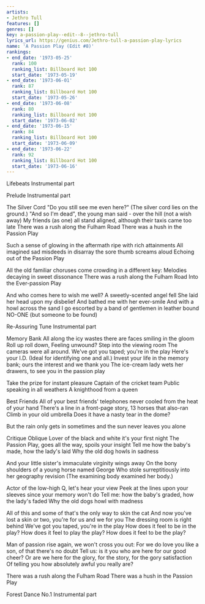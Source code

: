 ```yaml
---
artists:
- Jethro Tull
features: []
genres: []
key: a-passion-play--edit--8--jethro-tull
lyrics_url: https://genius.com/Jethro-tull-a-passion-play-lyrics
name: 'A Passion Play (Edit #8)'
rankings:
- end_date: '1973-05-25'
  rank: 100
  ranking_list: Billboard Hot 100
  start_date: '1973-05-19'
- end_date: '1973-06-01'
  rank: 87
  ranking_list: Billboard Hot 100
  start_date: '1973-05-26'
- end_date: '1973-06-08'
  rank: 80
  ranking_list: Billboard Hot 100
  start_date: '1973-06-02'
- end_date: '1973-06-15'
  rank: 84
  ranking_list: Billboard Hot 100
  start_date: '1973-06-09'
- end_date: '1973-06-22'
  rank: 92
  ranking_list: Billboard Hot 100
  start_date: '1973-06-16'
---
```

Lifebeats
Instrumental part

Prelude
Instrumental part

The Silver Cord
"Do you still see me even here?"
(The silver cord lies on the ground.)
"And so I'm dead", the young man said - over the hill (not a wish away)
My friends (as one) all stand aligned, although their taxis came too late
There was a rush along the Fulham Road
There was a hush in the Passion Play

Such a sense of glowing in the aftermath ripe with rich attainments
All imagined sad misdeeds in disarray the sore thumb screams aloud
Echoing out of the Passion Play

All the old familiar choruses come crowding in a different key:
Melodies decaying in sweet dissonance
There was a rush along the Fulham Road
Into the Ever-passion Play

And who comes here to wish me well?
A sweetly-scented angel fell
She laid her head upon my disbelief
And bathed me with her ever-smile
And with a howl across the sand
I go escorted by a band of gentlemen in leather bound
NO-ONE (but someone to be found)

Re-Assuring Tune
Instrumental part

Memory Bank
All along the icy wastes there are faces smiling in the gloom
Roll up roll down, Feeling unwound? Step into the viewing room
The cameras were all around. We've got you taped; you're in the play
Here's your I.D. (Ideal for identifying one and all.)
Invest your life in the memory bank; ours the interest and we thank you
The ice-cream lady wets her drawers, to see you in the passion play

Take the prize for instant pleasure
Captain of the cricket team
Public speaking in all weathers
A knighthood from a queen

Best Friends
All of your best friends' telephones never cooled from the heat of your hand
There's a line in a front-page story, 13 horses that also-ran
Climb in your old umbrella
Does it have a nasty tear in the dome?

But the rain only gets in sometimes and the sun never leaves you alone

Critique Oblique
Lover of the black and white it's your first night
The Passion Play, goes all the way, spoils your insight
Tell me how the baby's made, how the lady's laid
Why the old dog howls in sadness

And your little sister's immaculate virginity wings away
On the bony shoulders of a young horse named George
Who stole surreptitiously into her geography revision
(The examining body examined her body.)

Actor of the low-high Q, let's hear your view
Peek at the lines upon your sleeves since your memory won't do
Tell me: how the baby's graded, how the lady's faded
Why the old dogs howl with madness

All of this and some of that's the only way to skin the cat
And now you've lost a skin or two, you're for us and we for you
The dressing room is right behind
We've got you taped, you're in the play
How does it feel to be in the play?
How does it feel to play the play?
How does it feel to be the play?

Man of passion rise again, we won't cross you out:
For we do love you like a son, of that there's no doubt
Tell us: is it you who are here for our good cheer?
Or are we here for the glory, for the story, for the gory satisfaction
Of telling you how absolutely awful you really are?

There was a rush along the Fulham Road
There was a hush in the Passion Play

Forest Dance No.1
Instrumental part

